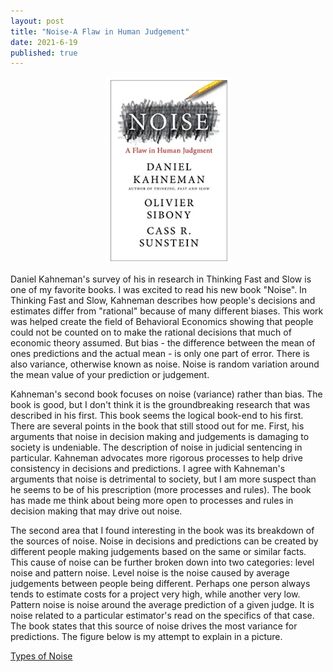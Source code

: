 ```yaml
---
layout: post
title: "Noise-A Flaw in Human Judgement"
date: 2021-6-19
published: true
---
```


<p style="text-align:center"><img src="/assets/NoiseCover.PNG" width="200"/><br></p>
Daniel Kahneman's survey of his  in research in Thinking Fast and Slow is one of my favorite books. I was excited to read his new book "Noise". In Thinking Fast and Slow, Kahneman describes how people's decisions and estimates differ from "rational" because of many different biases. This work was helped create the field of Behavioral Economics showing that people could not be counted on to make the rational decisions that much of economic theory assumed. But bias - the difference between the mean of ones predictions and the actual mean - is only one part of error. There is also variance, otherwise known as noise. Noise is random variation around the mean value of your prediction or judgement. 

Kahneman's second book focuses on noise (variance) rather than bias. The book is good, but I don't think it is the groundbreaking research that was described in his first. This book seems the logical book-end to his first. There are several points in the book that still stood out for me. First, his arguments that noise in decision making and judgements is damaging to society is undeniable. The description of noise in judicial sentencing in particular. Kahneman advocates more rigorous processes to help drive consistency in decisions and predictions. I agree with Kahneman's arguments that noise is detrimental to society, but I am more suspect than he seems to be of his prescription (more processes and rules). The book has made me think about being more open to processes and rules in decision making that may drive out noise.

The second area that I found interesting in the book was its breakdown of the sources of noise. Noise in decisions and predictions can be created by different people making judgements based on the same or similar facts. This cause of noise can be further broken down into two categories: level noise and pattern noise. Level noise is the noise caused by average judgements between people being different. Perhaps one person always tends to estimate costs for a project very high, while another very low. Pattern noise is noise around the average prediction of a given judge. It is noise related to a particular estimator's read on the specifics of that case. The book states that this source of noise drives the most variance for predictions. The figure below is my attempt to explain in a picture.

[Types of Noise]((/assets/noisefigure.png))
